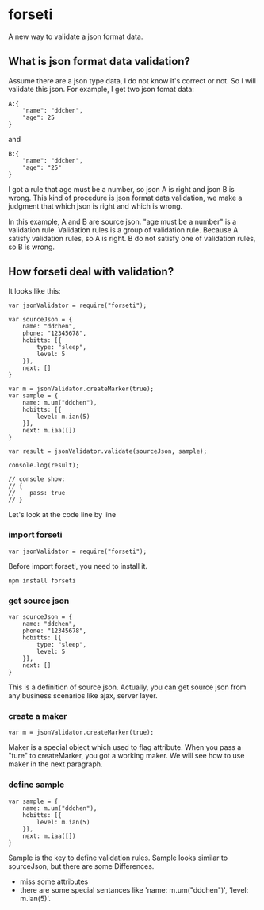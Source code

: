 forseti
===================================
A new way to validate a json format data.

What is json format data validation?
-----------------------------------
Assume there are a json type data, I do not know it's correct or not. So I will validate this json.
For example, I get two json fomat data:
```
A:{
	"name": "ddchen",
	"age": 25
}
```
and 
```
B:{
	"name": "ddchen",
	"age": "25"
}
```
I got a rule that age must be a number, so json A is right and json B is wrong.
This kind of procedure is json format data validation, we make a judgment that which json is right and which is wrong.

In this example, A and B are source json. "age must be a number" is a validation rule. Validation rules is a group of validation rule. Because A satisfy validation rules, so A is right. B do not satisfy one of validation rules, so B is wrong.

How forseti deal with validation?
-----------------------------------
It looks like this:
```
var jsonValidator = require("forseti");

var sourceJson = {
	name: "ddchen",
	phone: "12345678",
	hobitts: [{
		type: "sleep",
		level: 5
	}],
	next: []
}

var m = jsonValidator.createMarker(true);
var sample = {
	name: m.um("ddchen"),
	hobitts: [{
		level: m.ian(5)
	}],
	next: m.iaa([])
}

var result = jsonValidator.validate(sourceJson, sample);

console.log(result);

// console show:
// {
//    pass: true
// }

```
Let's look at the code line by line
### import forseti
```
var jsonValidator = require("forseti");
```
Before import forseti, you need to install it.
```
npm install forseti
```
### get source json
```
var sourceJson = {
	name: "ddchen",
	phone: "12345678",
	hobitts: [{
		type: "sleep",
		level: 5
	}],
	next: []
}
```
This is a definition of source json. Actually, you can get source json from any business scenarios like ajax, server layer.
### create a maker
```
var m = jsonValidator.createMarker(true);
```
Maker is a special object which used to flag attribute. When you pass a "ture" to createMarker, you got a working maker.
We will see how to use maker in the next paragraph.
### define sample
```
var sample = {
	name: m.um("ddchen"),
	hobitts: [{
		level: m.ian(5)
	}],
	next: m.iaa([])
}
```
Sample is the key to define validation rules. Sample looks similar to sourceJson, but there are some Differences.
* miss some attributes
* there are some special sentances like 'name: m.um("ddchen")', 'level: m.ian(5)'.<br>


